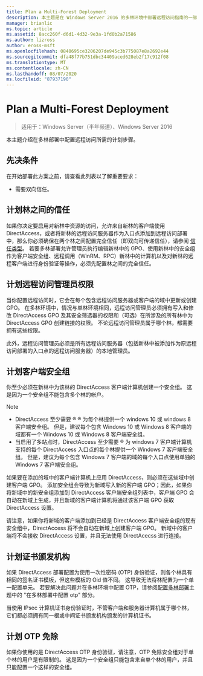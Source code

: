 ```yaml
---
title: Plan a Multi-Forest Deployment
description: 本主题是在 Windows Server 2016 的多林环境中部署远程访问指南的一部分。
manager: brianlic
ms.topic: article
ms.assetid: 8acc260f-d6d1-4d32-9e3a-1fd0b2a71586
ms.author: lizross
author: eross-msft
ms.openlocfilehash: 0840695ce3206207de945c3b775087e8a2692e44
ms.sourcegitcommit: dfa48f77b751dbc34409aced628eb2f17c912f08
ms.translationtype: MT
ms.contentlocale: zh-CN
ms.lasthandoff: 08/07/2020
ms.locfileid: "87937190"
---
```

# <a name="plan-a-multi-forest-deployment"></a>Plan a Multi-Forest Deployment

>适用于：Windows Server（半年频道）、Windows Server 2016

本主题介绍在多林部署中配置远程访问所需的计划步骤。

## <a name="prerequisites"></a>先决条件
在开始部署此方案之前，请查看此列表以了解重要要求：

-   需要双向信任。

## <a name="plan-trust-between-forests"></a>计划林之间的信任
如果你决定要启用对新林中资源的访问，允许来自新林的客户端使用 DirectAccess，或者将新林的远程访问服务器作为入口点添加到远程访问部署中，那么你必须确保在两个林之间配置完全信任（即双向可传递信任），请参阅 [信任类型](/previous-versions/windows/it-pro/windows-server-2003/cc775736(v=ws.10))。 若要多林部署允许管理员执行编辑新林中的 GPO、使用新林中的安全组作为客户端安全组、远程调用（WinRM、RPC）新林中的计算机以及对新林的远程客户端进行身份验证等操作，必须先配置林之间的完全信任。

## <a name="plan-remote-access-administrator-permissions"></a>计划远程访问管理员权限
当你配置远程访问时，它会在每个包含远程访问服务器或客户端的域中更新或创建 GPO。 在多林环境中，情况与单林环境相同，远程访问管理员必须拥有写入和修改 DirectAccess GPO 及其安全筛选器的权限和（可选）在所涉及的所有林中为 DirectAccess GPO 创建链接的权限。 不论远程访问管理员属于哪个林，都需要拥有这些权限。

此外，远程访问管理员必须是所有远程访问服务器（包括新林中被添加作为原远程访问部署的入口点的远程访问服务器）的本地管理员。

## <a name="plan-client-security-groups"></a><a name="ClientSG"></a>计划客户端安全组
你至少必须在新林中为该林的 DirectAccess 客户端计算机创建一个安全组。 这是因为一个安全组不能包含多个林的帐户。

> [!NOTE]
> -   DirectAccess 至少需要 &reg; &reg; 为每个林提供一个 windows 10 或 windows 8 客户端安全组。 但是，建议每个包含 Windows 10 或 Windows 8 客户端的域都有一个 Windows 10 或 Windows 8 客户端安全组。
> -   当启用了多站点时，DirectAccess 至少需要 &reg; 为 windows 7 客户端计算机支持的每个 DirectAccess 入口点的每个林提供一个 Windows 7 客户端安全组。 但是，建议为每个包含 Windows 7 客户端的域的每个入口点使用单独的 Windows 7 客户端安全组。
>
> 如果要在添加的域中的客户端计算机上应用 DirectAccess，则必须在这些域中创建客户端 GPO。 添加安全组会导致为新域写入新的客户端 GPO；因此，如果你将新域中的新安全组添加到 DirectAccess 客户端安全组列表中，客户端 GPO 会自动在新域上生成，并且新域的客户端计算机将通过该客户端 GPO 获取 DirectAccess 设置。
>
> 请注意，如果你将新域的客户端添加到已经是 DirectAccess 客户端安全组的现有安全组中，DirectAccess 将不会自动在新域上创建客户端 GPO。 新域中的客户端将不会接收 DirectAccess 设置，并且无法使用 DirectAcecss 进行连接。

## <a name="plan-certification-authorities"></a>计划证书颁发机构
如果 DirectAccess 部署配置为使用一次性密码 (OTP) 身份验证，则各个林具有相同的签名证书模板，但这些模板的 Oid 值不同。 这导致无法将林配置为一个单一配置单元。 若要解决此问题并在多林环境中配置 OTP，请参阅[配置多林部署](Configure-a-Multi-Forest-Deployment.md)主题中的 "在多林部署中配置 otp" 部分。

当使用 IPsec 计算机证书身份验证时，不管客户端和服务器计算机属于哪个林，它们都必须拥有同一根或中间证书颁发机构颁发的计算机证书。

## <a name="plan-otp-exemptions"></a>计划 OTP 免除
如果你使用的是 DirectAccess OTP 身份验证，请注意，OTP 免除安全组对于单个林的用户是有限制的。 这是因为一个安全组只能包含来自单个林的用户，并且只能配置一个这样的安全组。

